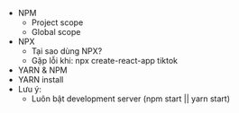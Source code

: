 - NPM
    - Project scope
    - Global scope
- NPX
    - Tại sao dùng NPX?
    - Gặp lỗi khi: npx create-react-app tiktok
- YARN & NPM
- YARN install
- Lưu ý:
    - Luôn bật development server (npm start || yarn start)